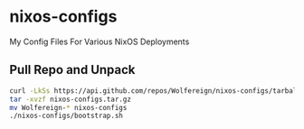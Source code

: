 # nixos-configs

My Config Files For Various NixOS Deployments

## Pull Repo and Unpack

```bash
curl -LkSs https://api.github.com/repos/Wolfereign/nixos-configs/tarball -o nixos-configs.tar.gz
tar -xvzf nixos-configs.tar.gz
mv Wolfereign-* nixos-configs
./nixos-configs/bootstrap.sh
```